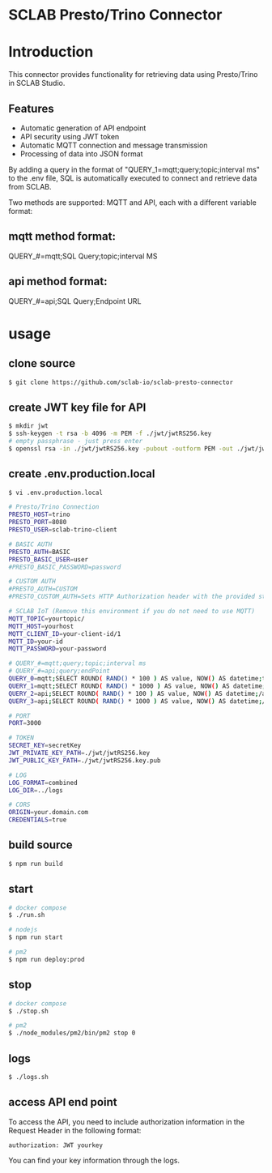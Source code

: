 SCLAB Presto/Trino Connector
==============================

# Introduction
This connector provides functionality for retrieving data using Presto/Trino in SCLAB Studio.

## Features
- Automatic generation of API endpoint
- API security using JWT token
- Automatic MQTT connection and message transmission
- Processing of data into JSON format

By adding a query in the format of "QUERY_1=mqtt;query;topic;interval ms" to the .env file, SQL is automatically executed to connect and retrieve data from SCLAB.

Two methods are supported: MQTT and API, each with a different variable format:

## mqtt method format:
QUERY_#=mqtt;SQL Query;topic;interval MS

## api method format:
QUERY_#=api;SQL Query;Endpoint URL

# usage

## clone source
~~~bash
$ git clone https://github.com/sclab-io/sclab-presto-connector
~~~

## create JWT key file for API
~~~bash
$ mkdir jwt
$ ssh-keygen -t rsa -b 4096 -m PEM -f ./jwt/jwtRS256.key
# empty passphrase - just press enter
$ openssl rsa -in ./jwt/jwtRS256.key -pubout -outform PEM -out ./jwt/jwtRS256.key.pub
~~~

## create .env.production.local
~~~bash
$ vi .env.production.local

# Presto/Trino Connection
PRESTO_HOST=trino
PRESTO_PORT=8080
PRESTO_USER=sclab-trino-client

# BASIC AUTH
PRESTO_AUTH=BASIC
PRESTO_BASIC_USER=user
#PRESTO_BASIC_PASSWORD=password

# CUSTOM AUTH
#PRESTO_AUTH=CUSTOM
#PRESTO_CUSTOM_AUTH=Sets HTTP Authorization header with the provided string.

# SCLAB IoT (Remove this environment if you do not need to use MQTT)
MQTT_TOPIC=yourtopic/
MQTT_HOST=yourhost
MQTT_CLIENT_ID=your-client-id/1
MQTT_ID=your-id
MQTT_PASSWORD=your-password

# QUERY_#=mqtt;query;topic;interval ms
# QUERY_#=api;query;endPoint
QUERY_0=mqtt;SELECT ROUND( RAND() * 100 ) AS value, NOW() AS datetime;test0;1000
QUERY_1=mqtt;SELECT ROUND( RAND() * 1000 ) AS value, NOW() AS datetime;test1;5000
QUERY_2=api;SELECT ROUND( RAND() * 100 ) AS value, NOW() AS datetime;/api/1
QUERY_3=api;SELECT ROUND( RAND() * 1000 ) AS value, NOW() AS datetime;/api/2

# PORT
PORT=3000

# TOKEN
SECRET_KEY=secretKey
JWT_PRIVATE_KEY_PATH=./jwt/jwtRS256.key
JWT_PUBLIC_KEY_PATH=./jwt/jwtRS256.key.pub

# LOG
LOG_FORMAT=combined
LOG_DIR=../logs

# CORS
ORIGIN=your.domain.com
CREDENTIALS=true
~~~
## build source
~~~bash
$ npm run build
~~~

## start
~~~bash
# docker compose
$ ./run.sh

# nodejs
$ npm run start

# pm2
$ npm run deploy:prod
~~~

## stop
~~~bash
# docker compose
$ ./stop.sh

# pm2
$ ./node_modules/pm2/bin/pm2 stop 0
~~~

## logs
~~~bash
$ ./logs.sh
~~~

## access API end point
To access the API, you need to include authorization information in the Request Header in the following format:

~~~
authorization: JWT yourkey
~~~

You can find your key information through the logs.